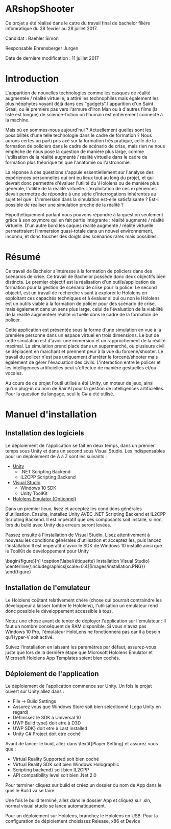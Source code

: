 # ARshopShooter
Ce projet a été réalisé dans le catre du travail final de bachelor filière infomratique du 28 fevrier au 28 juillet 2017.

Candidat : Baehler Simon

Responsable Ehrensberger Jurgen

Date de dernière modification : 11 juillet 2017


# Introduction

L'apparition de nouvelles technologies comme les casques de réalité augmentée / réalité virtuelle, a attiré les technophiles mais également les plus néophytes voyant déjà dans ces "gadgets" l'apparition d'un Saint Graal, ou le premiers pas vers l'armure d'Iron Man ou à d'autres films (la liste est longue) de science-fiction où l'humain est entièrement connecté à la machine.

Mais où en sommes-nous aujourd'hui ? Actuellement quelles sont les possibilités d'une telle technologie dans le cadre de formation ? Nous aurons certes un parti pris axé sur la formation très pratique, celle de la formation de policiers dans le cadre de scénario de crise, mais rien ne nous empêche de nous pose la question de manière plus large, comme l'utilisation de la réalité augmenté / réalité virtuelle dans le cadre de formation plus théorique tel que l'anatomie ou l'astronomie.

La réponse à ces questions s'appuie essentiellement sur l'analyse des expériences personnelles qui ont eu lieux tout au long du projet, et qui devrait donc permettre d'évaluer l'utilité du \Hololens ou de manière plus générale, l'utilité de la réalité virtuelle. L'exploitation de ces expériences devait permettre de répondre à une série d'interrogations inhérentes au sujet tel que : L'immersion dans la simulation est-elle satisfaisante ? Est-il possible de réaliser une simulation proche de la réalité ?

Hypothétiquement parlant nous pouvons répondre à la question seulement grâce à son oxymore qui en fait partie intégrante : réalité augmenté / réalité virtuelle. D'un autre bord les caques réalité augmenté / réalité virtuelle permettraient l’immersion quasi-totale dans un nouvel environnement, inconnu, et donc toucher des doigts des scénarios rares mais possibles.


# Résumé


Ce travail de Bachelor s’intéresse à la formation de policiers dans des scénarios de crise. Ce travail de Bachelor possède donc deux objectifs bien distincts. Le premier objectif est la réalisation d'un outils/application de formation pour la gestion de scénario de crise pour la police. Le second objectif, est un travail de recherche visant à explorer le Hololens en exploitant ces capacités techniques et à évaluer si oui ou non le Hololens est un outils viable à la formation de policer pour des scénario de crise, mais également dans un sens plus large, celui de l'évaluation de la viabilité de la réalité augmentée/ réalité virtuelle dans le cadre de la formation de policer.

Cette application est présentée sous la forme d'une simulation en vue à la première personne dans un espace virtuel en trois dimensions. Le but de cette simulation est d'avoir une immersion et un rapprochement de la réalité maximal. La simulation prend place dans un supermarché, où plusieurs civil se déplacent en marchant et prennent peur à la vue du forcené/shooter. Le travail du policer n'est pas uniquement d'arrêter le forcené/shooter mais également de gérer l'évacuation des civils. L'interaction entre le policer et les intelligences artificielles peut s'effectue de manière gestuelles et/ou vocales.

Au cours de ce projet l'outil utilisé a été Unity, un moteur de jeux, ainsi qu'un plug-in du nom de RainAI pour la gestion de intelligences artificielles. Pour la question du langage, seul le C# a été utilisé.

# Manuel d'installation
## Installation des logiciels
Le déploiement de l'application se fait en deux temps, dans un premier temps sous Unity et dans un second sous Visual Studio. Les indispensables pour un déploiement de A à Z sont les
suivants :

* [Unity](https://store.unity.com/download?ref=personal)
  * .NET Scripting Backend
  * IL2CPP Scripting Backend
* [Visual Studio](https://www.visualstudio.com/fr/downloads/)
  *  Windows 10 SDK
  *  Unity ToolKit
* [Hololens Emulator (Optionnel)](http://go.microsoft.com/fwlink/?LinkID=823018)


Dans un premier lieux, lisez et acceptez les conditions générales d'utilisation. Ensuite, installez Unity  AVEC .NET Scripting Backend et IL2CPP Scripting Backend. Il est impératif que ces composants soit installé, si non, lors du build avec Unity des erreurs seront levées.

Passez ensuite à l'installation de Visual Studio. Lisez attentivement à nouveau les conditions générales d'utilisation et acceptez les, puis lancez l'installation Il est impératif d'avoir le SDK de Windows 10 installé ainsi que le ToolKit de développement pour Unity

\begin{figure}[h]
   \caption{\label{étiquette} Installation Visual Studio}
\centerline{\includegraphics[scale=0.4]{images/installation.PNG}}
\end{figure}

## Installation de l'emulateur
Le Hololens coûtant relativement chère (chose qui pourrait contraindre les développeur à laisser tomber le Hololens), l'utilisation un emulateur rend donc possible le développement accessible à tous.

Notez une chose avant de tenter de déployer l'application sur l'emulateur : Il faut un nombre conséquent de RAM disponible. Si vous n'avez pas Windows 10 Pro, l'émulateur HoloLens ne fonctionnera pas car il a besoin qu'Hyper-V soit activé.

Suivez l'installation en laissant les paramètres par défaut, assurez-vous juste que lors de la dernière étape que Microsoft Hololens Emulator et Microsoft Hololens App Templates soient bien cochés.


## Déploiement de l'application

Le déploiement de l'application commence sur Unity. Un fois le projet ouvert sur Unity allez dans :

* File -> Build Settings
* Assurez vous que Windows Store soit bien selectionné (Logo Unity en regard)
* Définissez le SDK à Universal 10
* UWP Build type} doit etre à D3D
* UWP SDK} doit etre à Last installed
* Unity C# Project doit etre coché


Avant de lancer le buid, allez dans \textit{Player Setting} et assurez vous que :

* Virtual Reality Supported soit bien coché
* Virtual Reality SDK soit bien Windows Holographic
* Scripting backend} soit bien IL2CPP
* API compatibility level soit bien .Net 2.0


Pour terminer cliquez sur build et créez un dossier du nom de App dans le quel le Build va se faire.

Une fois le build terminé, allez dans le dossier App et cliquez sur .sln, normal visual studio se lance automatiquement.

Pour un déploiement sur Hololens, branchez le Hololens en USB. Pour la configuration de déploiement choisissez Release, x86 et Device

